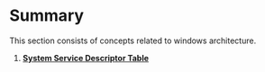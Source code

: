 Summary
===

This section consists of concepts related to windows architecture.
1. **[System Service Descriptor Table](https://github.com/Faran-17/Windows-Internals/blob/main/System%20Architecture%20and%20Components/System%20Service%20Descriptor%20Table.md)**

